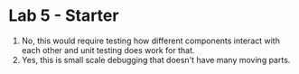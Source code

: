 # Lab 5 - Starter
1. No, this would require testing how different components interact with each other and unit testing does work for that.
2. Yes, this is small scale debugging that doesn't have many moving parts.
